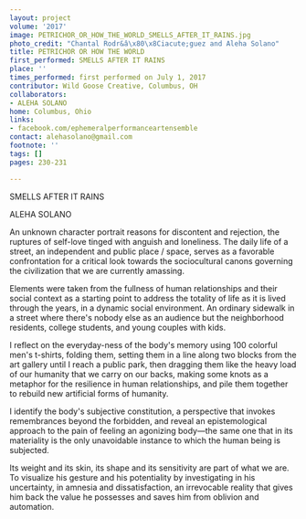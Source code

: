 ```yaml
---
layout: project
volume: '2017'
image: PETRICHOR_OR_HOW_THE_WORLD_SMELLS_AFTER_IT_RAINS.jpg
photo_credit: "Chantal Rodr&â\x80\x8Ciacute;guez and Aleha Solano"
title: PETRICHOR OR HOW THE WORLD
first_performed: SMELLS AFTER IT RAINS
place: ''
times_performed: first performed on July 1, 2017
contributor: Wild Goose Creative, Columbus, OH
collaborators:
- ALEHA SOLANO
home: Columbus, Ohio
links:
- facebook.com/ephemeralperformanceartensemble
contact: alehasolano@gmail.com
footnote: ''
tags: []
pages: 230-231

---
```


 
SMELLS AFTER IT RAINS

ALEHA SOLANO

An unknown character portrait reasons for discontent and rejection, the ruptures of self-love tinged with anguish and loneliness. The daily life of a street, an independent and public place / space, serves as a favorable confrontation for a critical look towards the sociocultural canons governing the civilization that we are currently amassing.

Elements were taken from the fullness of human relationships and their social context as a starting point to address the totality of life as it is lived through the years, in a dynamic social environment. An ordinary sidewalk in a street where there's nobody else as an audience but the neighborhood residents, college students, and young couples with kids.

I reflect on the everyday-ness of the body's memory using 100 colorful men's t-shirts, folding them, setting them in a line along two blocks from the art gallery until I reach a public park, then dragging them like the heavy load of our humanity that we carry on our backs, making some knots as a metaphor for the resilience in human relationships, and pile them together to rebuild new artificial forms of humanity.

I identify the body's subjective constitution, a perspective that invokes remembrances beyond the forbidden, and reveal an epistemological approach to the pain of feeling an agonizing body—the same one that in its materiality is the only unavoidable instance to which the human being is subjected.

Its weight and its skin, its shape and its sensitivity are part of what we are. To visualize his gesture and his potentiality by investigating in his uncertainty, in amnesia and dissatisfaction, an irrevocable reality that gives him back the value he possesses and saves him from oblivion and automation.
